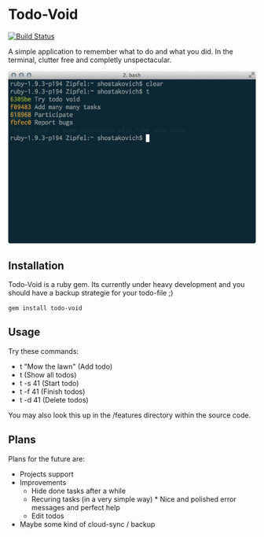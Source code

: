 # Todo-Void
[![Build Status](https://secure.travis-ci.org/shostakovich/Todo-Void.png)](http://travis-ci.org/shostakovich/TodoVoid)

A simple application to remember what to do and what you did. In the terminal, clutter free and completly unspectacular.

![Screenshot](https://github.com/shostakovich/Todo-Void/raw/master/screenshot.jpg)

## Installation

Todo-Void is a ruby gem. Its currently under heavy development and you should have a backup strategie for your todo-file ;)

	gem install todo-void
	

## Usage

Try these commands:

* t "Mow the lawn" (Add todo)
* t (Show all todos)
* t -s 41 (Start todo)
* t -f 41 (Finish todos)
* t -d 41 (Delete todos)

You may also look this up in the /features directory within the source code.

## Plans

Plans for the future are:

* Projects support
* Improvements
	* Hide done tasks after a while
	* Recuring tasks (in a very simple way)	* Nice and polished error messages and perfect help
	* Edit todos
* Maybe some kind of cloud-sync / backup



